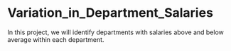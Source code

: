 # Variation_in_Department_Salaries
In this project, we will identify departments with salaries above and below average within each department. 
